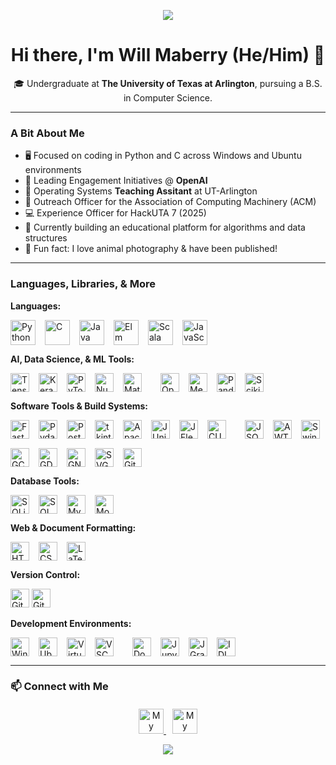 <p align="center">
  <img src="https://capsule-render.vercel.app/api?type=waving&color=gradient&height=100&section=header" />
</p>

<h1 align="center">Hi there, I'm Will Maberry (He/Him) 👋</h1>

<p align="center">
  🎓 Undergraduate at <b>The University of Texas at Arlington</b>, pursuing a B.S. in Computer Science.
</p>

---

### **A Bit About Me**
- 🖥️ Focused on coding in Python and C across Windows and Ubuntu environments
- 🤖 Leading Engagement Initiatives @ **OpenAI**
- 🍎 Operating Systems **Teaching Assitant** at UT-Arlington
- 📢 Outreach Officer for the Association of Computing Machinery (ACM)
- 💻 Experience Officer for HackUTA 7 (2025)
- 🌱 Currently building an educational platform for algorithms and data structures
- 📸 Fun fact: I love animal photography & have been published!

---

### Languages, Libraries, & More

**Languages:**
<p style="display: flex; flex-wrap: wrap; gap: 15px;">
  <img src="https://img.shields.io/badge/Python-%233776AB.svg?style=flat&logo=python&logoColor=ffdd54" style="height: 40px;" alt="Python"/>
  <img src="https://img.shields.io/badge/C-%2300599C.svg?style=flat&logo=c&logoColor=white" style="height: 40px;" alt="C"/>
  <img src="https://img.shields.io/badge/Java-%23ED8B00.svg?style=flat&logo=openjdk&logoColor=white" style="height: 40px;" alt="Java"/>
  <img src="https://img.shields.io/badge/Elm-%23060F8F.svg?style=flat&logo=elm&logoColor=white" style="height: 40px;" alt="Elm"/>
  <img src="https://img.shields.io/badge/Scala-%23DC322F.svg?style=flat&logo=scala&logoColor=white" style="height: 40px;" alt="Scala"/>
  <img src="https://img.shields.io/badge/JavaScript-%23F7DF1E.svg?style=flat&logo=javascript&logoColor=black" style="height: 40px;" alt="JavaScript"/>
</p>


**AI, Data Science, & ML Tools:**
<p style="display: flex; flex-wrap: wrap; gap: 15px;">
  <img src="https://img.shields.io/badge/TensorFlow-%23FF6F00.svg?style=flat&logo=tensorflow&logoColor=white" style="height: 30px;" alt="TensorFlow"/>
  <img src="https://img.shields.io/badge/Keras-FF0000?style=flat&logo=keras&logoColor=white" style="height: 30px;" alt="Keras"/>
  <img src="https://img.shields.io/badge/PyTorch-%23EE4C2C.svg?style=flat&logo=pytorch&logoColor=white" style="height: 30px;" alt="PyTorch"/>
  <img src="https://img.shields.io/badge/NumPy-%23013243.svg?style=flat&logo=numpy&logoColor=white" style="height: 30px;" alt="NumPy"/>
  <img src="https://img.shields.io/badge/Matplotlib-%230089F5.svg?style=flat&logo=matplotlib&logoColor=white" style="height: 30px;" alt="Matplotlib"/>
  <br>
  <img src="https://img.shields.io/badge/OpenCV-%235C3EE8.svg?style=flat&logo=opencv&logoColor=white" style="height: 30px;" alt="OpenCV"/>
  <img src="https://img.shields.io/badge/MediaPipe-%23FF5722.svg?style=flat&logo=mediapipe&logoColor=white" style="height: 30px;" alt="MediaPipe"/>
  <img src="https://img.shields.io/badge/Pandas-%23150458.svg?style=flat&logo=pandas&logoColor=white" style="height: 30px;" alt="Pandas"/>
  <img src="https://img.shields.io/badge/Scikit--learn-%23F7931E.svg?style=flat&logo=scikit-learn&logoColor=white" style="height: 30px;" alt="Scikit-learn"/>
</p>

**Software Tools & Build Systems:**
<p style="display: flex; flex-wrap: wrap; gap: 15px;">
  <img src="https://img.shields.io/badge/FastAPI-%23009688.svg?style=flat&logo=fastapi&logoColor=white" style="height: 30px;" alt="FastAPI"/>
  <img src="https://img.shields.io/badge/Pydantic-%2300B4CC.svg?style=flat&logo=pydantic&logoColor=white" style="height: 30px;" alt="Pydantic"/>
  <img src="https://img.shields.io/badge/Postman-%23FF6C37.svg?style=flat&logo=postman&logoColor=white" style="height: 30px;" alt="Postman"/>
  <img src="https://img.shields.io/badge/tkinter-%233776AB.svg?style=flat&logo=python&logoColor=white" style="height: 30px;" alt="tkinter"/>
  <img src="https://img.shields.io/badge/Apache%20Maven-%23C71A36.svg?style=flat&logo=apachemaven&logoColor=white" style="height: 30px;" alt="Apache Maven"/>
  <img src="https://img.shields.io/badge/JUnit-%2325A162.svg?style=flat&logo=junit5&logoColor=white" style="height: 30px;" alt="JUnit"/>
  <img src="https://img.shields.io/badge/JFlex-%23007ACC.svg?style=flat&logo=java&logoColor=white" style="height: 30px;" alt="JFlex"/>
  <img src="https://img.shields.io/badge/CUP-%23FFAE00.svg?style=flat&logo=java&logoColor=white" style="height: 30px;" alt="CUP"/>
  <br>
  <img src="https://img.shields.io/badge/JSON-%23000000.svg?style=flat&logo=json&logoColor=white" style="height: 30px;" alt="JSON"/>
  <img src="https://img.shields.io/badge/AWT-%2300599C.svg?style=flat" style="height: 30px;" alt="AWT"/>
  <img src="https://img.shields.io/badge/Swing-%23F7DF1E.svg?style=flat" style="height: 30px;" alt="Swing"/>
  <img src="https://img.shields.io/badge/GCC-%23D2691E.svg?style=flat&logo=gcc&logoColor=white" style="height: 30px;" alt="GCC"/>
  <img src="https://img.shields.io/badge/GDB-%2300599C.svg?style=flat" style="height: 30px;" alt="GDB"/>
  <img src="https://img.shields.io/badge/GNU%20Bash-4EAA25?style=flat&logo=GNU%20Bash&logoColor=white" style="height: 30px;" alt="GNU Bash"/>
  <img src="https://img.shields.io/badge/SVG-%23FFB13B.svg?style=flat&logo=svg&logoColor=white" style="height: 30px;" alt="SVG"/>
  <img src="https://img.shields.io/badge/GitHub%20Pages-%23121011.svg?style=flat&logo=github&logoColor=white" style="height: 30px;" alt="GitHub Pages"/>
</p>

**Database Tools:**
<p style="display: flex; flex-wrap: wrap; gap: 15px;">
  <img src="https://img.shields.io/badge/SQLite-%23003B57.svg?style=flat&logo=sqlite&logoColor=white" style="height: 30px;" alt="SQLite"/>
  <img src="https://img.shields.io/badge/SQLAlchemy-%23D71F00.svg?style=flat&logo=sqlalchemy&logoColor=white" style="height: 30px;" alt="SQLAlchemy"/>
  <img src="https://img.shields.io/badge/MySQL-%234479A1.svg?style=flat&logo=mysql&logoColor=white" style="height: 30px;" alt="MySQL"/>
  <img src="https://img.shields.io/badge/MongoDB-%2347A248.svg?style=flat&logo=mongodb&logoColor=white" style="height: 30px;" alt="MongoDB"/>
</p>

**Web & Document Formatting:**
<p style="display: flex; flex-wrap: wrap; gap: 15px;">
  <img src="https://img.shields.io/badge/HTML-%23E34F26.svg?style=flat&logo=html5&logoColor=white" style="height: 30px;" alt="HTML"/>
  <img src="https://img.shields.io/badge/CSS-%231572B6.svg?style=flat&logo=css3&logoColor=white" style="height: 30px;" alt="CSS"/>
  <img src="https://img.shields.io/badge/LaTeX-%23008080.svg?style=flat&logo=latex&logoColor=white" style="height: 30px;" alt="LaTeX"/>
</p>

**Version Control:**
<p>
  <img src="https://img.shields.io/badge/GitHub-%2312100E.svg?style=flat&logo=github&logoColor=white" style="height: 30px;" alt="GitHub"/>
  <img src="https://img.shields.io/badge/GIT-E44C30?style=flat&logo=git&logoColor=white" style="height: 30px;" alt="Git"/>
</p>

**Development Environments:**
<p style="display: flex; flex-wrap: wrap; gap: 15px;">
  <img src="https://img.shields.io/badge/Windows-%230078D6.svg?style=flat&logo=windows&logoColor=white" style="height: 30px;" alt="Windows"/>
  <img src="https://img.shields.io/badge/Ubuntu-E95420?style=flat&logo=ubuntu&logoColor=white" style="height: 30px;" alt="Ubuntu"/>
  <img src="https://img.shields.io/badge/VirtualBox-21416b?style=flat&logo=VirtualBox&logoColor=white" style="height: 30px;" alt="VirtualBox"/>
  <img src="https://img.shields.io/badge/VS%20Code-%23007ACC.svg?style=flat&logo=visual-studio-code&logoColor=white" style="height: 30px;" alt="VSCode"/>
  <br>
  <img src="https://img.shields.io/badge/Docker-%230db7ed.svg?style=flat&logo=docker&logoColor=white" style="height: 30px;" alt="Docker"/>
  <img src="https://img.shields.io/badge/Jupyter-%23F37626.svg?style=flat&logo=jupyter&logoColor=white" style="height: 30px;" alt="Jupyter"/>
  <img src="https://img.shields.io/badge/JGrasp-%234479A1.svg?style=flat&logo=java&logoColor=white" style="height: 30px;" alt="JGrasp"/>
  <img src="https://img.shields.io/badge/IDLE-%233776AB.svg?style=flat&logo=python&logoColor=white" style="height: 30px;" alt="IDLE"/>
</p>

---

### 📫 Connect with Me

<div style="text-align: center; margin-top: 20px;">
  <a href="https://dinosaur-oatmeal.github.io/" target="_blank">
    <img src="https://img.shields.io/badge/🌐%20My%20Website-%234285F4.svg?&style=flat" alt="My Website" style="height: 40px;"/>
  </a>

  <a href="https://www.linkedin.com/in/will-maberry/" target="_blank">
    <img src="https://img.shields.io/badge/LinkedIn-%230077B5.svg?style=flat&logo=linkedin&logoColor=white" alt="My LinkedIn" style="height: 40px; margin-left: 10px;"/>
  </a>
</div>

<p align="center">
  <img src="https://capsule-render.vercel.app/api?type=waving&color=gradient&height=100&section=footer"/>
</p>
